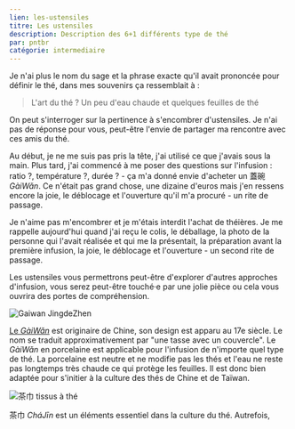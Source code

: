 ```yaml
---
lien: les-ustensiles
titre: Les ustensiles
description: Description des 6+1 différents type de thé
par: pntbr
catégorie: intermediaire
---
```


Je n'ai plus le nom du sage et la phrase exacte qu'il avait prononcée pour définir le thé, dans mes souvenirs ça ressemblait à :

> L'art du thé ? Un peu d'eau chaude et quelques feuilles de thé

On peut s'interroger sur la pertinence à s'encombrer d'ustensiles. Je n'ai pas de réponse pour vous, peut-être l'envie de partager ma rencontre avec ces amis du thé.

Au début, je ne me suis pas pris la tête, j'ai utilisé ce que j'avais sous la main. Plus tard, j'ai commencé à me poser des questions sur l'infusion : ratio ?, température ?, durée ? - ça m'a donné envie d'acheter un 蓋碗 _GàiWǎn_. Ce n'était pas grand chose, une dizaine d'euros mais j'en ressens encore la joie, le déblocage et l'ouverture qu'il m'a procuré - un rite de passage.

Je n'aime pas m'encombrer et je m'étais interdit l'achat de théières. Je me rappelle aujourd'hui quand j'ai reçu le colis, le déballage, la photo de la personne qui l'avait réalisée et qui me la présentait, la préparation avant la première infusion, la joie, le déblocage et l'ouverture - un second rite de passage.

Les ustensiles vous permettrons peut-être d'explorer d'autres approches d'infusion, vous serez peut-être touché·e par une jolie pièce ou cela vous ouvrira des portes de compréhension. 

![Gaiwan JingdeZhen](/assets/media/ustensiles_gaiwan.jpg)

[Le _GàiWǎn_](./ressources/gai-wan-pao-fa) est originaire de Chine, son design est apparu au 17e siècle. Le nom se traduit approximativement par "une tasse avec un couvercle". Le _GàiWǎn_ en porcelaine est applicable pour l'infusion de n'importe quel type de thé. La porcelaine est neutre et ne modifie pas les thés et l'eau ne reste pas longtemps très chaude ce qui protège les feuilles. Il est donc bien adaptée pour s'initier à la culture des thés de Chine et de Taïwan.

![茶巾 tissus à thé](/assets/media/ustensiles_茶巾.jpg)

茶巾 _CháJīn_ est un éléments essentiel dans la culture du thé. Autrefois, 